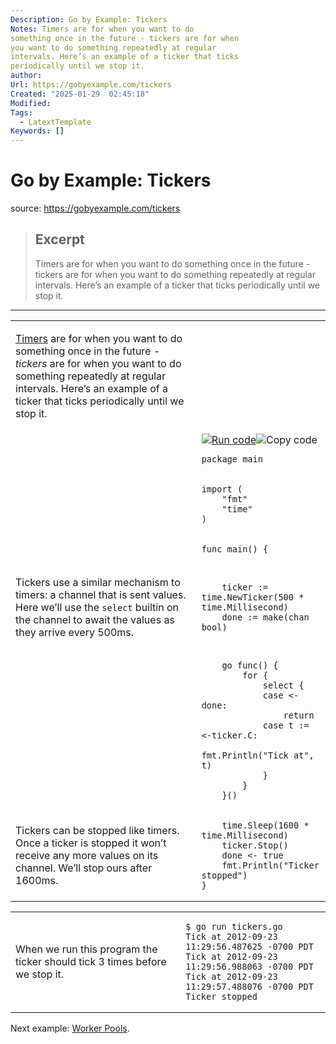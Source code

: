 ```yaml
---
Description: Go by Example: Tickers
Notes: Timers are for when you want to do
something once in the future - tickers are for when
you want to do something repeatedly at regular
intervals. Here’s an example of a ticker that ticks
periodically until we stop it.
author: 
Url: https://gobyexample.com/tickers
Created: "2025-01-29  02:45:18"
Modified: 
Tags:
  - LatextTemplate
Keywords: []
---
```


# Go by Example: Tickers

source: https://gobyexample.com/tickers

> ## Excerpt
> Timers are for when you want to do
something once in the future - tickers are for when
you want to do something repeatedly at regular
intervals. Here’s an example of a ticker that ticks
periodically until we stop it.

---
<table><tbody><tr><td><p><a href="https://gobyexample.com/timers">Timers</a> are for when you want to do something once in the future - <em>tickers</em> are for when you want to do something repeatedly at regular intervals. Here’s an example of a ticker that ticks periodically until we stop it.</p></td><td></td></tr><tr><td></td><td><a href="https://go.dev/play/p/gs6zoJP-Pl9"><img title="Run code" src="https://gobyexample.com/play.png"></a><img title="Copy code" src="https://gobyexample.com/clipboard.png"><pre><code><span><span><span>package</span> <span>main</span></span></span></code></pre></td></tr><tr><td></td><td><pre><code><span><span><span>import</span> <span>(</span>
</span></span><span><span>    <span>"fmt"</span>
</span></span><span><span>    <span>"time"</span>
</span></span><span><span><span>)</span></span></span></code></pre></td></tr><tr><td></td><td><pre><code><span><span><span>func</span> <span>main</span><span>()</span> <span>{</span></span></span></code></pre></td></tr><tr><td><p>Tickers use a similar mechanism to timers: a channel that is sent values. Here we’ll use the <code>select</code> builtin on the channel to await the values as they arrive every 500ms.</p></td><td><pre><code><span><span>    <span>ticker</span> <span>:=</span> <span>time</span><span>.</span><span>NewTicker</span><span>(</span><span>500</span> <span>*</span> <span>time</span><span>.</span><span>Millisecond</span><span>)</span>
</span></span><span><span>    <span>done</span> <span>:=</span> <span>make</span><span>(</span><span>chan</span> <span>bool</span><span>)</span></span></span></code></pre></td></tr><tr><td></td><td><pre><code><span><span>    <span>go</span> <span>func</span><span>()</span> <span>{</span>
</span></span><span><span>        <span>for</span> <span>{</span>
</span></span><span><span>            <span>select</span> <span>{</span>
</span></span><span><span>            <span>case</span> <span>&lt;-</span><span>done</span><span>:</span>
</span></span><span><span>                <span>return</span>
</span></span><span><span>            <span>case</span> <span>t</span> <span>:=</span> <span>&lt;-</span><span>ticker</span><span>.</span><span>C</span><span>:</span>
</span></span><span><span>                <span>fmt</span><span>.</span><span>Println</span><span>(</span><span>"Tick at"</span><span>,</span> <span>t</span><span>)</span>
</span></span><span><span>            <span>}</span>
</span></span><span><span>        <span>}</span>
</span></span><span><span>    <span>}()</span></span></span></code></pre></td></tr><tr><td><p>Tickers can be stopped like timers. Once a ticker is stopped it won’t receive any more values on its channel. We’ll stop ours after 1600ms.</p></td><td><pre><code><span><span>    <span>time</span><span>.</span><span>Sleep</span><span>(</span><span>1600</span> <span>*</span> <span>time</span><span>.</span><span>Millisecond</span><span>)</span>
</span></span><span><span>    <span>ticker</span><span>.</span><span>Stop</span><span>()</span>
</span></span><span><span>    <span>done</span> <span>&lt;-</span> <span>true</span>
</span></span><span><span>    <span>fmt</span><span>.</span><span>Println</span><span>(</span><span>"Ticker stopped"</span><span>)</span>
</span></span><span><span><span>}</span></span></span></code></pre></td></tr></tbody></table>

<table><tbody><tr><td><p>When we run this program the ticker should tick 3 times before we stop it.</p></td><td><pre><code><span><span><span>$</span> go run tickers.go
</span></span><span><span><span>Tick at 2012-09-23 11:29:56.487625 -0700 PDT
</span></span></span><span><span><span>Tick at 2012-09-23 11:29:56.988063 -0700 PDT
</span></span></span><span><span><span>Tick at 2012-09-23 11:29:57.488076 -0700 PDT
</span></span></span><span><span><span>Ticker stopped</span></span></span></code></pre></td></tr></tbody></table>

Next example: [Worker Pools](https://gobyexample.com/worker-pools).
